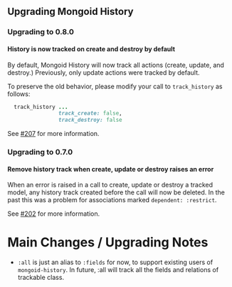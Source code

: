 ## Upgrading Mongoid History

### Upgrading to 0.8.0

#### History is now tracked on create and destroy by default

By default, Mongoid History will now track all actions (create, update, and destroy.)
Previously, only update actions were tracked by default.

To preserve the old behavior, please modify your call to `track_history` as follows:

```ruby
  track_history ...
                track_create: false,
                track_destroy: false
```

See [#207](https://github.com/mongoid/mongoid-history/pull/207) for more information.

### Upgrading to 0.7.0

#### Remove history track when create, update or destroy raises an error

When an error is raised in a call to create, update or destroy a tracked model, any history track
created before the call will now be deleted. In the past this was a problem for associations marked
`dependent: :restrict`.

See [#202](https://github.com/mongoid/mongoid-history/pull/202) for more information.

# Main Changes / Upgrading Notes

* `:all` is just an alias to `:fields` for now, to support existing users of `mongoid-history`. In future, :all
will track all the fields and relations of trackable class.
